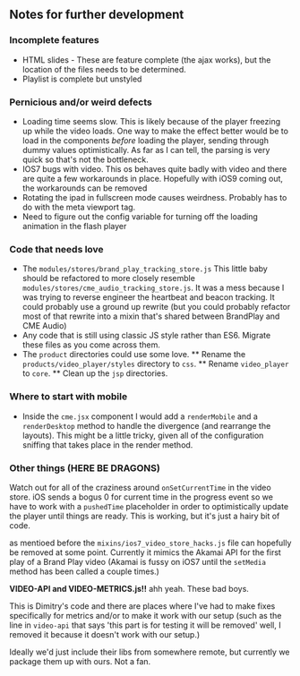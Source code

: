 ## Notes for further development

### Incomplete features

* HTML slides - These are feature complete (the ajax works), but the
location of the files needs to be determined.
* Playlist is complete but unstyled

### Pernicious and/or weird defects

* Loading time seems slow. This is likely because of the player
  freezing up while the video loads. One way to make the effect better
  would be to load in the components _before_ loading the player,
  sending through dummy values optimistically. As far as I can tell,
  the parsing is very quick so that's not the bottleneck.
* IOS7 bugs with video. This os behaves quite badly with video and
  there are quite a few workarounds in place. Hopefully with iOS9
  coming out, the workarounds can be removed
* Rotating the ipad in fullscreen mode causes weirdness. Probably has
  to do with the meta viewport tag.
* Need to figure out the config variable for turning off the loading
  animation in the flash player

### Code that needs love

* The `modules/stores/brand_play_tracking_store.js` This little baby
  should be refactored to more closely resemble
  `modules/stores/cme_audio_tracking_store.js`. It was a mess because
  I was trying to reverse engineer the heartbeat and beacon
  tracking. It could probably use a ground up rewrite (but you could
  probably refactor most of that rewrite into a mixin that's shared
  between BrandPlay and CME Audio)
* Any code that is still using classic JS style rather than
ES6. Migrate these files as you come across them.
* The `product` directories could use some love.
** Rename the `products/video_player/styles` directory to `css`.
** Rename `video_player` to `core`.
** Clean up the `jsp` directories.

### Where to start with mobile

* Inside the `cme.jsx` component I would add a `renderMobile` and a
  `renderDesktop` method to handle the divergence (and rearrange the
  layouts). This might be a little tricky, given all of the
  configuration sniffing that takes place in the render method.

### Other things (HERE BE DRAGONS)

Watch out for all of the craziness around `onSetCurrentTime` in the
video store. iOS sends a bogus 0 for current time in the progress
event so we have to work with a `pushedTime` placeholder in order to
optimistically update the player until things are ready. This is
working, but it's just a hairy bit of code.

as mentioed before the `mixins/ios7_video_store_hacks.js` file can
hopefully be removed at some point. Currently it mimics the Akamai API
for the first play of a Brand Play video (Akamai is fussy on iOS7
until the `setMedia` method has been called a couple times.)

**VIDEO-API and VIDEO-METRICS.js!!** ahh yeah. These bad boys.

This is Dimitry's code and there are places where I've had to make
fixes specifically for metrics and/or to make it work with our setup
(such as the line in `video-api` that says 'this part is for testing
it will be removed' well, I removed it because it doesn't work with
our setup.)

Ideally we'd just include their libs from somewhere remote, but
currently we package them up with ours. Not a fan.
